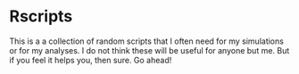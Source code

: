 # Rscripts
This is a a collection of random scripts that I often need for my simulations or for my analyses. I do not think these will be useful for anyone but me. But if you feel it helps you, then sure. Go ahead!
